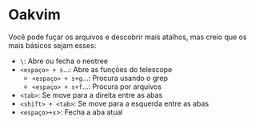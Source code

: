 # Oakvim

Você pode fuçar os arquivos e descobrir mais atalhos, mas creio que os mais básicos sejam esses:

- `\`: Abre ou fecha o neotree
- `<espaço> + s`...: Abre as funções do telescope
    - `<espaço> + s+g`...: Procura usando o grep
    - `<espaço> + s+f`...: Procura por arquivos
- `<tab>`: Se move para a direita entre as abas
- `<shift> + <tab>`: Se move para a esquerda entre as abas
- `<espaço>+x`>: Fecha a aba atual
